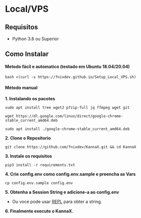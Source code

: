 # Local/VPS

## Requisitos

* Python 3.8 ou Superior

## Como Instalar

#### **Metodo fácil e automatico \(testado em Ubuntu 18.04/20.04\)**

```text
bash <(curl -s https://fnixdev.github.io/Setup_Local_VPS.sh)
```

#### **Método manual**

**1. Instalando os pacotes**

```text
sudo apt install tree wget2 p7zip-full jq ffmpeg wget git
```

```text
wget https://dl.google.com/linux/direct/google-chrome-stable_current_amd64.deb
```

```text
sudo apt install ./google-chrome-stable_current_amd64.deb
```

**2. Clone o Repositorio**

```text
git clone https://github.com/fnixdev/KannaX.git && cd KannaX
```

**3. Instale os requisitos**

```text
pip3 install -r requirements.txt
```

**4. Crie config.env como config.env.sample e preencha as Vars**

```text
cp config.env.sample config.env
```

**5. Obtenha a Session String e adicione-a ao config.env**

* Ou voce pode usar [REPL](https://replit.com/@fnixdev/StringSessionKX) para obter a string.

**6. Finalmente execute o KannaX.**

